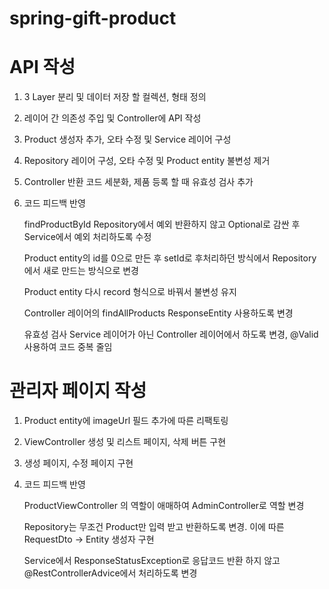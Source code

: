 # spring-gift-product
# API 작성
1. 3 Layer 분리 및 데이터 저장 할 컬렉션, 형태 정의
2. 레이어 간 의존성 주입 및 Controller에 API 작성
3. Product 생성자 추가, 오타 수정 및 Service 레이어 구성
4. Repository 레이어 구성, 오타 수정 및 Product entity 불변성 제거
5. Controller 반환 코드 세분화, 제품 등록 할 때 유효성 검사 추가
6. 코드 피드백 반영

    findProductById Repository에서 예외 반환하지 않고 Optional로 감싼 후 Service에서 예외 처리하도록 수정 
    
    Product entity의 id를 0으로 만든 후 setId로 후처리하던 방식에서 Repository에서 새로 만드는 방식으로 변경
    
    Product entity 다시 record 형식으로 바꿔서 불변성 유지
    
    Controller 레이어의 findAllProducts ResponseEntity 사용하도록 변경
    
    유효성 검사 Service 레이어가 아닌 Controller 레이어에서 하도록 변경, @Valid 사용하여 코드 중복 줄임

#  관리자 페이지 작성

1. Product entity에 imageUrl 필드 추가에 따른 리팩토링
2. ViewController 생성 및 리스트 페이지, 삭제 버튼 구현
3. 생성 페이지, 수정 페이지 구현
4. 코드 피드백 반영

    ProductViewController 의 역할이 애매하여 AdminController로 역할 변경

    Repository는 무조건 Product만 입력 받고 반환하도록 변경. 이에 따른 RequestDto -> Entity 생성자 구현

    Service에서 ResponseStatusException로 응답코드 반환 하지 않고 @RestControllerAdvice에서 처리하도록 변경